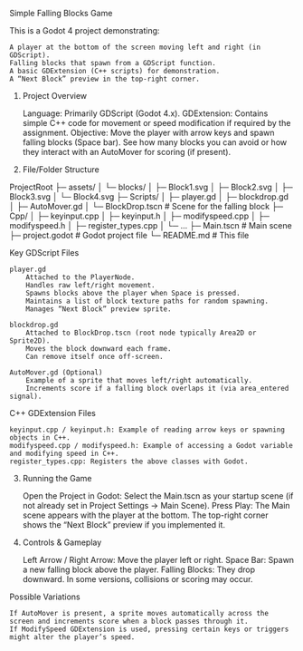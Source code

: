 Simple Falling Blocks Game

This is a Godot 4 project demonstrating:

    A player at the bottom of the screen moving left and right (in GDScript).
    Falling blocks that spawn from a GDScript function.
    A basic GDExtension (C++ scripts) for demonstration.
    A “Next Block” preview in the top-right corner.

1. Project Overview

    Language: Primarily GDScript (Godot 4.x).
    GDExtension: Contains simple C++ code for movement or speed modification if required by the assignment.
    Objective: Move the player with arrow keys and spawn falling blocks (Space bar). See how many blocks you can avoid or how they interact with an AutoMover for scoring (if present).

2. File/Folder Structure


ProjectRoot
├─ assets/
│  └─ blocks/
│      ├─ Block1.svg
│      ├─ Block2.svg
│      ├─ Block3.svg
│      └─ Block4.svg
├─ Scripts/
│  ├─ player.gd
│  ├─ blockdrop.gd
│  ├─ AutoMover.gd
│  └─ BlockDrop.tscn          # Scene for the falling block
├─ Cpp/
│  ├─ keyinput.cpp
│  ├─ keyinput.h
│  ├─ modifyspeed.cpp
│  ├─ modifyspeed.h
│  ├─ register_types.cpp
│  └─ ...
├─ Main.tscn                  # Main scene
├─ project.godot              # Godot project file
└─ README.md                  # This file

Key GDScript Files

    player.gd
        Attached to the PlayerNode.
        Handles raw left/right movement.
        Spawns blocks above the player when Space is pressed.
        Maintains a list of block texture paths for random spawning.
        Manages “Next Block” preview sprite.

    blockdrop.gd
        Attached to BlockDrop.tscn (root node typically Area2D or Sprite2D).
        Moves the block downward each frame.
        Can remove itself once off-screen.

    AutoMover.gd (Optional)
        Example of a sprite that moves left/right automatically.
        Increments score if a falling block overlaps it (via area_entered signal).

C++ GDExtension Files 

    keyinput.cpp / keyinput.h: Example of reading arrow keys or spawning objects in C++.
    modifyspeed.cpp / modifyspeed.h: Example of accessing a Godot variable and modifying speed in C++.
    register_types.cpp: Registers the above classes with Godot.

3. Running the Game

    Open the Project in Godot:
        Select the Main.tscn as your startup scene (if not already set in Project Settings → Main Scene).
    Press Play:
        The Main scene appears with the player at the bottom.
        The top-right corner shows the “Next Block” preview if you implemented it.

4. Controls & Gameplay

    Left Arrow / Right Arrow: Move the player left or right.
    Space Bar: Spawn a new falling block above the player.
    Falling Blocks: They drop downward. In some versions, collisions or scoring may occur.

Possible Variations

    If AutoMover is present, a sprite moves automatically across the screen and increments score when a block passes through it.
    If ModifySpeed GDExtension is used, pressing certain keys or triggers might alter the player’s speed.

